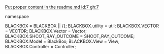 [Put proper content in the readme.md id:7 gh:7](#todo:)

namespace

BLACKBOX = BLACKBOX || {};
BLACKBOX.utility = util;
BLACKBOX.VECTOR = VECTOR;
BLACKBOX.Vector = Vector;
BLACKBOX.SHOOT_RAY_OUTCOME = SHOOT_RAY_OUTCOME;
BLACKBOX.Model = BlackBox;
BLACKBOX.View = View;
BLACKBOX.Controller = Controller;


<div data-pos="2,3" class="cell cell-10">
	<svg viewBox="0 0 100 100">
    <path d="M 50 0 V 100"></path>
<path d="M 0 50 H 100"></path>
<path d="M 50 0 V 100"></path>
	</svg>
</div>
